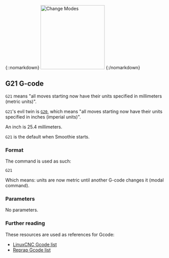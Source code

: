 {::nomarkdown}
<img src="images/mode-switch.png" alt="Change Modes" width=200 height=200>
{:/nomarkdown}
## G21 G-code

`G21` means "all moves starting now have their units specified in millimeters (metric units)".

`G21`'s evil twin is [`G20`](g20), which means "all moves starting now have their units specified in inches (imperial units)".

An inch is 25.4 millimeters.

`G21` is the default when Smoothie starts.

### Format

The command is used as such:

```plaintext
G21
```

Which means: units are now metric until another G-code changes it (modal command).

### Parameters

No parameters.

### Further reading

These resources are used as references for Gcode:
* [LinuxCNC Gcode list](http://linuxcnc.org/docs/html/gcode.html)
* [Reprap Gcode list](http://reprap.org/wiki/G-code)
